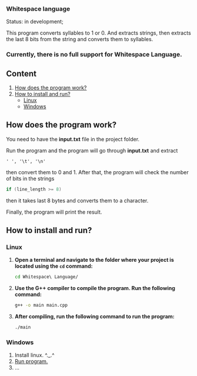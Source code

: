 ### Whitespace language

Status: in development;


This program converts syllables to 1 or 0. And extracts strings, then extracts the last 8 bits from the string and converts them to syllables.

### Currently, there is no full support for Whitespace Language.


## Content 
1. [How does the program work?](#how-does-the-program-work)
2. [How to install and run?](#how-to-install-and-run)
    - [Linux](#linux)
    - [Windows](#windows)


## How does the program work?


You need to have the **input.txt** file in the project folder.

Run the program and the program will go through **input.txt** and extract 
``` 
' ', '\t', '\n' 
```
then convert them to 0 and 1. After that, the program will check the number of bits in the strings 
``` C
if (line_length >= 8) 
```
then it takes last 8 bytes and converts them to a character. 

Finally, the program will print the result.





## How to install and run?
### Linux

1. **Open a terminal and navigate to the folder where your project is located using the `cd` command:** 

    ```bash
    cd Whitespace\ Language/
    ```

2. **Use the G++ compiler to compile the program. Run the following command:** 

    ```bash
    g++ -o main main.cpp
    ```

3. **After compiling, run the following command to run the program:** 

    ```bash
    ./main
    ```

### Windows
1. Install linux. ^._.^
2. [Run program.](#linux)
3. ...